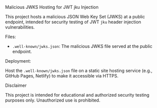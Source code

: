 Malicious JWKS Hosting for JWT jku Injection

This project hosts a malicious JSON Web Key Set (JWKS) at a public endpoint, intended for security testing of JWT `jku` header injection vulnerabilities.

Files:

- `.well-known/jwks.json`: The malicious JWKS file served at the public endpoint.

Deployment:

Host the `.well-known/jwks.json` file on a static site hosting service (e.g., GitHub Pages, Netlify) to make it accessible via HTTPS.

Disclaimer

This project is intended for educational and authorized security testing purposes only. Unauthorized use is prohibited.

